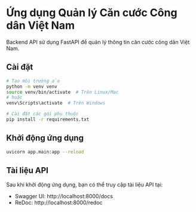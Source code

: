 # Ứng dụng Quản lý Căn cước Công dân Việt Nam

Backend API sử dụng FastAPI để quản lý thông tin căn cước công dân Việt Nam.

## Cài đặt

```bash
# Tạo môi trường ảo
python -m venv venv
source venv/bin/activate  # Trên Linux/Mac
# hoặc
venv\Scripts\activate  # Trên Windows

# Cài đặt các gói phụ thuộc
pip install -r requirements.txt
```

## Khởi động ứng dụng

```bash
uvicorn app.main:app --reload
```

## Tài liệu API

Sau khi khởi động ứng dụng, bạn có thể truy cập tài liệu API tại:

- Swagger UI: http://localhost:8000/docs
- ReDoc: http://localhost:8000/redoc 